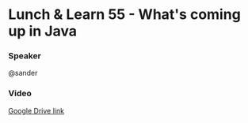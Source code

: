 # Lunch & Learn 55 - What's coming up in Java

### Speaker
@sander

### Video
[Google Drive link](https://drive.google.com/file/d/1DhevaQlxzv34blQE96iVBe8i6UNl3c34/view?usp=sharing)
